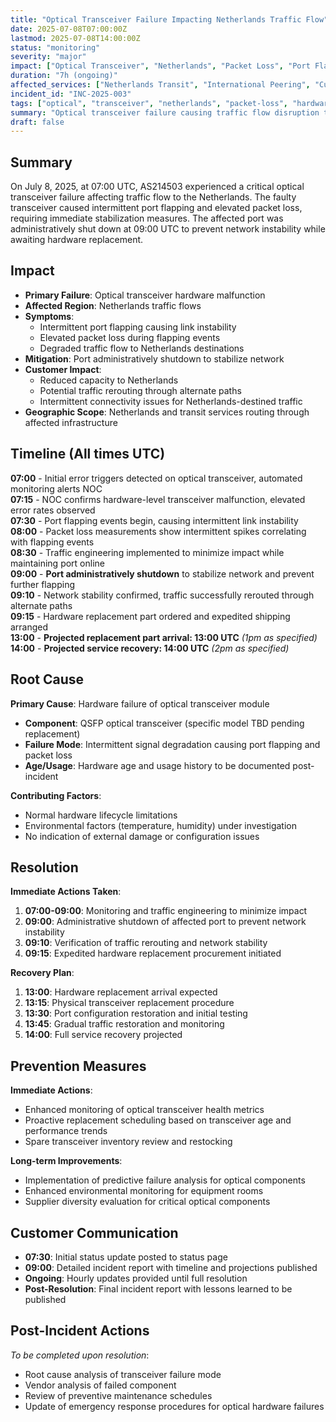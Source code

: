 ```yaml
---
title: "Optical Transceiver Failure Impacting Netherlands Traffic Flow"
date: 2025-07-08T07:00:00Z
lastmod: 2025-07-08T14:00:00Z
status: "monitoring"
severity: "major"
impact: ["Optical Transceiver", "Netherlands", "Packet Loss", "Port Flapping", "Traffic Flow"]
duration: "7h (ongoing)"
affected_services: ["Netherlands Transit", "International Peering", "Customer Traffic"]
incident_id: "INC-2025-003"
tags: ["optical", "transceiver", "netherlands", "packet-loss", "hardware", "port-flapping"]
summary: "Optical transceiver failure causing traffic flow disruption to Netherlands with intermittent packet loss and port instability"
draft: false
---
```


## Summary

On July 8, 2025, at 07:00 UTC, AS214503 experienced a critical optical transceiver failure affecting traffic flow to the Netherlands. The faulty transceiver caused intermittent port flapping and elevated packet loss, requiring immediate stabilization measures. The affected port was administratively shut down at 09:00 UTC to prevent network instability while awaiting hardware replacement.

## Impact

- **Primary Failure**: Optical transceiver hardware malfunction
- **Affected Region**: Netherlands traffic flows
- **Symptoms**: 
  - Intermittent port flapping causing link instability
  - Elevated packet loss during flapping events
  - Degraded traffic flow to Netherlands destinations
- **Mitigation**: Port administratively shutdown to stabilize network
- **Customer Impact**: 
  - Reduced capacity to Netherlands
  - Potential traffic rerouting through alternate paths
  - Intermittent connectivity issues for Netherlands-destined traffic
- **Geographic Scope**: Netherlands and transit services routing through affected infrastructure

## Timeline (All times UTC)

**07:00** - Initial error triggers detected on optical transceiver, automated monitoring alerts NOC  
**07:15** - NOC confirms hardware-level transceiver malfunction, elevated error rates observed  
**07:30** - Port flapping events begin, causing intermittent link instability  
**08:00** - Packet loss measurements show intermittent spikes correlating with flapping events  
**08:30** - Traffic engineering implemented to minimize impact while maintaining port online  
**09:00** - **Port administratively shutdown** to stabilize network and prevent further flapping  
**09:10** - Network stability confirmed, traffic successfully rerouted through alternate paths  
**09:15** - Hardware replacement part ordered and expedited shipping arranged  
**13:00** - **Projected replacement part arrival: 13:00 UTC** *(1pm as specified)*  
**14:00** - **Projected service recovery: 14:00 UTC** *(2pm as specified)*

## Root Cause

**Primary Cause**: Hardware failure of optical transceiver module
- **Component**: QSFP optical transceiver (specific model TBD pending replacement)
- **Failure Mode**: Intermittent signal degradation causing port flapping and packet loss
- **Age/Usage**: Hardware age and usage history to be documented post-incident

**Contributing Factors**:
- Normal hardware lifecycle limitations
- Environmental factors (temperature, humidity) under investigation
- No indication of external damage or configuration issues

## Resolution

**Immediate Actions Taken**:
1. **07:00-09:00**: Monitoring and traffic engineering to minimize impact
2. **09:00**: Administrative shutdown of affected port to prevent network instability
3. **09:10**: Verification of traffic rerouting and network stability
4. **09:15**: Expedited hardware replacement procurement initiated

**Recovery Plan**:
1. **13:00**: Hardware replacement arrival expected
2. **13:15**: Physical transceiver replacement procedure
3. **13:30**: Port configuration restoration and initial testing
4. **13:45**: Gradual traffic restoration and monitoring
5. **14:00**: Full service recovery projected

## Prevention Measures

**Immediate Actions**:
- Enhanced monitoring of optical transceiver health metrics
- Proactive replacement scheduling based on transceiver age and performance trends
- Spare transceiver inventory review and restocking

**Long-term Improvements**:
- Implementation of predictive failure analysis for optical components
- Enhanced environmental monitoring for equipment rooms
- Supplier diversity evaluation for critical optical components

## Customer Communication

- **07:30**: Initial status update posted to status page
- **09:00**: Detailed incident report with timeline and projections published
- **Ongoing**: Hourly updates provided until full resolution
- **Post-Resolution**: Final incident report with lessons learned to be published

## Post-Incident Actions

*To be completed upon resolution*:
- Root cause analysis of transceiver failure mode
- Vendor analysis of failed component
- Review of preventive maintenance schedules
- Update of emergency response procedures for optical hardware failures
